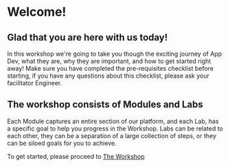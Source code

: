 # Welcome!

## Glad that you are here with us today!
In this workshop we're going to take you though the exciting journey of App Dev, what they are, why they are important, and how to get started right away!
Make sure you have completed the pre-requisites checklist before starting, if you have any questions about this checklist, please ask your facilitator Engineer.

## The workshop consists of Modules and Labs
Each Module captures an entire section of our platform, and each Lab, has a specific goal to help you progress in the Workshop.
Labs can be related to each other, they can be a separation of a large collection of steps, or they can be siloed goals for you to achieve.

To get started, please proceed to [The Workshop](https://github.com/signalfx/app-dev-workshop/wiki)
